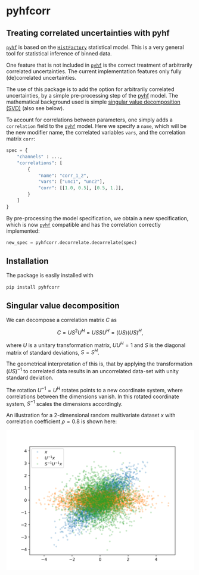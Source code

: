 # pyhfcorr
## Treating correlated uncertainties with pyhf

[`pyhf`](https://pyhf.readthedocs.io) is based on the [`HistFactory`](https://cds.cern.ch/record/1456844/files/CERN-OPEN-2012-016.pdf) statistical model. This is a very general tool for statistical inference of binned data.

One feature that is not included in [`pyhf`](https://pyhf.readthedocs.io) is the correct treatment of arbitrarily correlated uncertainties. The current implementation features only fully (de)correlated uncertainties.

The use of this package is to add the option for arbitrarily correlated uncertainties, by a simple pre-processing step of the [pyhf](https://pyhf.readthedocs.io) model. The mathematical background used is simple [singular value decomposition (SVD)](https://www.cs.cmu.edu/~elaw/papers/pca.pdf) (also see below).

To account for correlations between parameters, one simply adds a `correlation` field to the [`pyhf`](https://pyhf.readthedocs.io) model. Here we specify a `name`, which will be the new modifier name, the correlated variables `vars`, and the correlation matrix `corr`:

```python
spec = {
    "channels" : ...,
    "correlations": [
        {
            "name": "corr_1_2",
            "vars": ["unc1", "unc2"],
            "corr": [[1.0, 0.5], [0.5, 1.]],
        }
    ]
}
```

By pre-processing the model specification, we obtain a new specification, which is now [`pyhf`](https://pyhf.readthedocs.io) compatible and has the correlation correctly implemented:

```python
new_spec = pyhfcorr.decorrelate.decorrelate(spec)
```

## Installation

The package is easily installed with

`pip install pyhfcorr`

## Singular value decomposition

We can decompose a correlation matrix $C$ as

$$ C = U S^2 U^H = USSU^H = (US)(US)^H,$$

where $U$ is a unitary transformation matrix, $UU^H=1$ and $S$ is the diagonal matrix of standard deviations, $S=S^H$.

The geometrical interpretation of this is, that by applying the transformation $(US)^{-1}$ to correlated data results in an uncorrelated data-set with unity standard deviation.

The rotation $U^{-1} = U^H$ rotates points to a new coordinate system, where correlations between the dimensions vanish. In this rotated coordinate system, $S^{-1}$ scales the dimensions accordingly.

An illustration for a 2-dimensional random multivariate dataset $x$ with correlation coefficient $\rho=0.8$ is shown here:

![pca illustration](./svd.svg)
